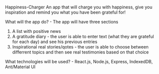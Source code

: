 Happiness-Charger
An app that will charge you with happiness, give you inspiration and remind you what you have been grateful for!

What will the app do? - The app will have three sections

1. A list with positive news
2. A gratitude diary - the user is able to enter text (what they are grateful for each day) and see his previous entries
3. Inspirational real stories/qotes - the user is able to choose between differrent topics and then see real testimonies based on that choice

What technologies will be used? - React.js, Node.js, Express, IndexedDB, Ant/Material UI
